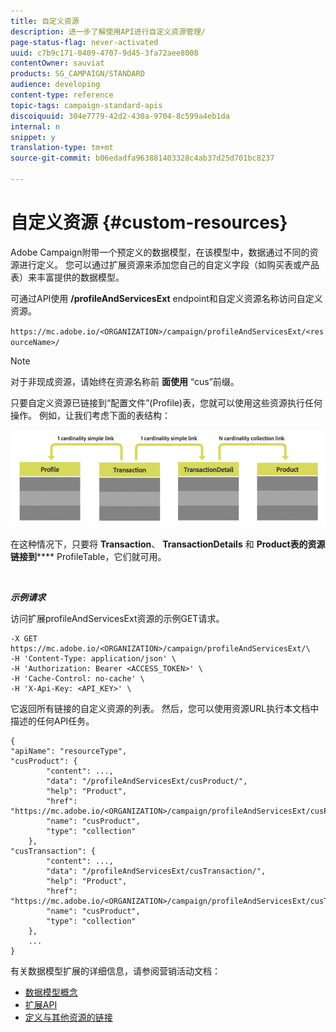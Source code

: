 ```yaml
---
title: 自定义资源
description: 进一步了解使用API进行自定义资源管理/
page-status-flag: never-activated
uuid: c7b9c171-0409-4707-9d45-3fa72aee8008
contentOwner: sauviat
products: SG_CAMPAIGN/STANDARD
audience: developing
content-type: reference
topic-tags: campaign-standard-apis
discoiquuid: 304e7779-42d2-430a-9704-8c599a4eb1da
internal: n
snippet: y
translation-type: tm+mt
source-git-commit: b06edadfa963881403328c4ab37d25d701bc8237

---
```



# 自定义资源 {#custom-resources}

Adobe Campaign附带一个预定义的数据模型，在该模型中，数据通过不同的资源进行定义。 您可以通过扩展资源来添加您自己的自定义字段（如购买表或产品表）来丰富提供的数据模型。

可通过API使用 **/profileAndServicesExt** endpoint和自定义资源名称访问自定义资源。

`https://mc.adobe.io/<ORGANIZATION>/campaign/profileAndServicesExt/<resourceName>/`

>[!NOTE]
>
>对于非现成资源，请始终在资源名称前 <b>面使用</b> “cus”前缀。

只要自定义资源已链接到“配置文件”(Profile)表，您就可以使用这些资源执行任何操作。 例如，让我们考虑下面的表结构：

![替换文本](assets/cusresources.png)

在这种情况下，只要将 **Transaction**、 **TransactionDetails** 和 **Product表的资源链接到****** ProfileTable，它们就可用。

<br/>

***示例请求***

访问扩展profileAndServicesExt资源的示例GET请求。

```
-X GET https://mc.adobe.io/<ORGANIZATION>/campaign/profileAndServicesExt/\
-H 'Content-Type: application/json' \
-H 'Authorization: Bearer <ACCESS_TOKEN>' \
-H 'Cache-Control: no-cache' \
-H 'X-Api-Key: <API_KEY>' \
```

它返回所有链接的自定义资源的列表。 然后，您可以使用资源URL执行本文档中描述的任何API任务。

```
{
"apiName": "resourceType",
"cusProduct": {
        "content": ...,
        "data": "/profileAndServicesExt/cusProduct/",
        "help": "Product",
        "href": "https://mc.adobe.io/<ORGANIZATION>/campaign/profileAndServicesExt/cusProduct/metadata",
        "name": "cusProduct",
        "type": "collection"
    },
"cusTransaction": {
        "content": ...,
        "data": "/profileAndServicesExt/cusTransaction/",
        "help": "Product",
        "href": "https://mc.adobe.io/<ORGANIZATION>/campaign/profileAndServicesExt/cusTransaction/metadata",
        "name": "cusProduct",
        "type": "collection"
    },
    ...
}
```

有关数据模型扩展的详细信息，请参阅营销活动文档：

* [数据模型概念](../../developing/using/data-model-concepts.md)
* [扩展API](../../developing/using/about-extending-the-api.md)
* [定义与其他资源的链接](https://helpx.adobe.com/campaign/standard/developing/using/configuring-the-resource-s-data-structure.html#defining-links-with-other-resources)
